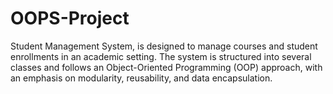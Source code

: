 # OOPS-Project
Student Management System, is designed to manage courses and student enrollments in an academic setting. The system is structured into several classes and follows an Object-Oriented Programming (OOP) approach, with an emphasis on modularity, reusability, and data encapsulation.

